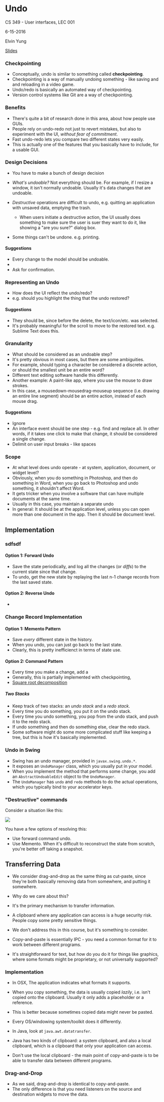# Undo

CS 349 - User interfaces, LEC 001

6-15-2016

Elvin Yung

[Slides](https://www.student.cs.uwaterloo.ca/~cs349/s16/slides/7.1-undo.pdf)

### Checkpointing
* Conceptually, undo is similar to something called **checkpointing**.
* Checkpointing is a way of manually undoing something - like saving and and reloading in a video game.
* Undo/redo is basically an automated way of checkpointing.
* Version control systems like Git are a way of checkpointing.

### Benefits
* There's quite a bit of research done in this area, about how people use GUIs.
* People rely on undo-redo not just to revert mistakes, but also to experiment with the UI, *without fear of commitment*.
* Fast undo-redo lets you compare two different states very easily.
* This is actually one of the features that you basically have to include, for a usable GUI.

### Design Decisions
* You have to make a bunch of design decision

* *What's undoable?* Not everything should be. For example, if I resize a window, it isn't normally undoable. Usually it's data changes that are undoable.
* *Destructive* operations are difficult to undo, e.g. quitting an application with unsaved data, emptying the trash.
  * When users initiate a destructive action, the UI usually does something to make sure the user is suer they want to do it, like showing a "are you sure?" dialog box.
* Some things can't be undone. e.g. printing.

#### Suggestions
* Every change to the model should be undoable.
*
* Ask for confirmation.

### Representing an Undo
* How does the UI reflect the undo/redo?
* e.g. should you highlight the thing that the undo restored?

#### Suggestions
* They should be, since before the delete, the text/icon/etc. was selected.
* It's probably meaningful for the scroll to move to the restored text. e.g. Sublime Text does this.

### Granularity
* What should be considered as an undoable step?
* It's pretty obvious in most cases, but there are some ambiguities.
* For example, should typing a character be considered a discrete action, or should the smallest unit be an entire word?
* Different text editing software handle this differently.
* Another example: A paint-like app, where you use the mouse to draw strokes.
* In this case, a mousedown-mousedrag-mouseup sequence (i.e. drawing an entire line segment) should be an entire action, instead of each mouse drag.

#### Suggestions
* Ignore
* An interface event should be one step - e.g. find and replace all. In other words, if it takes one click to make that change, it should be considered a single change.
* Delimit on user input breaks - like spaces

### Scope
* At what level does undo operate - at system, application, document, or widget level?
* Obviously, when you do something in Photoshop, and then do something in Word, when you go back to Photoshop and undo something, it shouldn't affect Word.
* It gets tricker when you involve a software that can have multiple documents at the same time.
* Usually in this case, you maintain a separate undo
* In general: It should be at the application level, unless you can open more than one document in the app. Then it should be document level.

## Implementation
### sdfsdf
#### Option 1: Forward Undo
* Save the state periodically, and log all the changes (or *diffs*) to the current state since that change.
* To undo, get the new state by replaying the last n-1 change records from the last saved state.

#### Option 2: Reverse Undo
*

### Change Record Implementation
#### Option 1: Memento Pattern
* Save *every* different state in the history.
* When you undo, you can just go back to the last state.
* Clearly, this is pretty inefficienct in terms of state use.

#### Option 2: Command Pattern
* Every time you make a change, add a
* Generally, this is partially implemented with checkpointing,
* [Square root decomposition](http://www.infoarena.ro/blog/square-root-trick)

##### Two Stacks
* Keep track of two stacks: an *undo stack* and a *redo stack*.
* Every time you do something, you put it on the undo stack.
* Every time you undo something, you pop from the undo stack, and push it to the redo stack.
* If undo something and then do something else, clear the redo stack.
* Some software might do some more complicated stuff like keeping a tree, but this is how it's basically implemented.

### Undo in Swing
* Swing has an undo manager, provided in `javax.swing.undo.*`.
* It exposes an `UndoManager` class, which you usually put in your model.
* When you implement the method that performs some change, you add an `AbstractUndoableEdit` object to the `UndoManager`.
* The `UndoManager` has `undo` and `redo` methods to do the actual operations, which you typically bind to your accelerator keys.

### "Destructive" commands
Consider a situation like this:

![](https://i.imgur.com/EIuz2dl.png)

You have a few options of resolving this:
* Use forward command undo.
* Use Memento. When it's difficult to reconstruct the state from scratch, you're better off taking a snapshot.

## Transferring Data
* We consider drag-and-drop as the same thing as cut-paste, since they're both basically removing data from somewhere, and putting it somewhere.
* Why do we care about this?
* It's the primary mechanism to transfer information.

* A clipboard where any application can access is a huge security risk. People copy some pretty sensitive things.
* We don't address this in this course, but it's something to consider.

* Copy-and-paste is essentially IPC - you need a common format for it to work between different programs.
* It's straightforward for text, but how do you do it for things like graphics, where some formats might be proprietary, or not universally supported?

### Implementation
* In OSX, The application indicates what formats it supports.
* When you copy something, the data is usually copied *lazily*, i.e. isn't copied onto the clipboard. Usually it only adds a placeholder or a reference.
* This is better because sometimes copied data might never be pasted.

* Every OS/windowing system/toolkit does it differently.
* In Java, look at `java.awt.datatransfer`.
* Java has two kinds of clipboard: a system clipboard, and also a local clipboard, which is a clipboard that only your application can access.
* Don't use the local clipboard - the main point of copy-and-paste is to be able to transfer data between different programs.

### Drag-and-Drop
* As we said, drag-and-drop is identical to copy-and-paste.
* The only difference is that you need listeners on the source and destination widgets to move the data.
